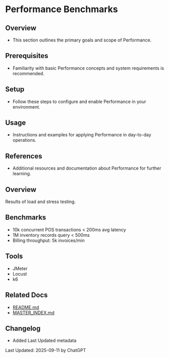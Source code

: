 # Performance Benchmarks

## Overview
- This section outlines the primary goals and scope of Performance.

## Prerequisites
- Familiarity with basic Performance concepts and system requirements is recommended.

## Setup
- Follow these steps to configure and enable Performance in your environment.

## Usage
- Instructions and examples for applying Performance in day-to-day operations.

## References
- Additional resources and documentation about Performance for further learning.


## Overview
Results of load and stress testing.

## Benchmarks
- 10k concurrent POS transactions < 200ms avg latency
- 1M inventory records query < 500ms
- Billing throughput: 5k invoices/min

## Tools
- JMeter
- Locust
- k6

## Related Docs
- [README.md](README.md)
- [MASTER_INDEX.md](MASTER_INDEX.md)


## Changelog
- Added Last Updated metadata

Last Updated: 2025-09-11 by ChatGPT
